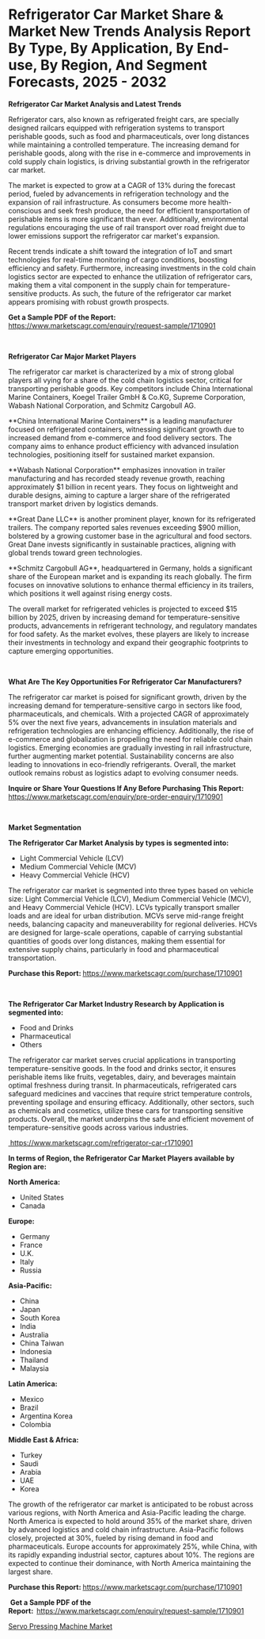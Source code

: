 <p><h1>Refrigerator Car Market Share & Market New Trends Analysis Report By Type, By Application, By End-use, By Region, And Segment Forecasts, 2025 - 2032</h1></p><p><strong>Refrigerator Car Market Analysis and Latest Trends</strong></p>
<p><p>Refrigerator cars, also known as refrigerated freight cars, are specially designed railcars equipped with refrigeration systems to transport perishable goods, such as food and pharmaceuticals, over long distances while maintaining a controlled temperature. The increasing demand for perishable goods, along with the rise in e-commerce and improvements in cold supply chain logistics, is driving substantial growth in the refrigerator car market.</p><p>The market is expected to grow at a CAGR of 13% during the forecast period, fueled by advancements in refrigeration technology and the expansion of rail infrastructure. As consumers become more health-conscious and seek fresh produce, the need for efficient transportation of perishable items is more significant than ever. Additionally, environmental regulations encouraging the use of rail transport over road freight due to lower emissions support the refrigerator car market's expansion.</p><p>Recent trends indicate a shift toward the integration of IoT and smart technologies for real-time monitoring of cargo conditions, boosting efficiency and safety. Furthermore, increasing investments in the cold chain logistics sector are expected to enhance the utilization of refrigerator cars, making them a vital component in the supply chain for temperature-sensitive products. As such, the future of the refrigerator car market appears promising with robust growth prospects.</p></p>
<p><strong>Get a Sample PDF of the Report:&nbsp;</strong> <a href="https://www.marketscagr.com/enquiry/request-sample/1710901?utm_campaign=1789&utm_medium=2&utm_source=Github&utm_content=ia&utm_term=10012025&utm_id=refrigerator-car">https://www.marketscagr.com/enquiry/request-sample/1710901</a></p>
<p>&nbsp;</p>
<p><strong>Refrigerator Car Major Market Players</strong></p>
<p><p>The refrigerator car market is characterized by a mix of strong global players all vying for a share of the cold chain logistics sector, critical for transporting perishable goods. Key competitors include China International Marine Containers, Koegel Trailer GmbH & Co.KG, Supreme Corporation, Wabash National Corporation, and Schmitz Cargobull AG.</p><p>**China International Marine Containers** is a leading manufacturer focused on refrigerated containers, witnessing significant growth due to increased demand from e-commerce and food delivery sectors. The company aims to enhance product efficiency with advanced insulation technologies, positioning itself for sustained market expansion.</p><p>**Wabash National Corporation** emphasizes innovation in trailer manufacturing and has recorded steady revenue growth, reaching approximately $1 billion in recent years. They focus on lightweight and durable designs, aiming to capture a larger share of the refrigerated transport market driven by logistics demands.</p><p>**Great Dane LLC** is another prominent player, known for its refrigerated trailers. The company reported sales revenues exceeding $900 million, bolstered by a growing customer base in the agricultural and food sectors. Great Dane invests significantly in sustainable practices, aligning with global trends toward green technologies.</p><p>**Schmitz Cargobull AG**, headquartered in Germany, holds a significant share of the European market and is expanding its reach globally. The firm focuses on innovative solutions to enhance thermal efficiency in its trailers, which positions it well against rising energy costs.</p><p>The overall market for refrigerated vehicles is projected to exceed $15 billion by 2025, driven by increasing demand for temperature-sensitive products, advancements in refrigerant technology, and regulatory mandates for food safety. As the market evolves, these players are likely to increase their investments in technology and expand their geographic footprints to capture emerging opportunities.</p></p>
<p>&nbsp;</p>
<p><strong>What Are The Key Opportunities For Refrigerator Car Manufacturers?</strong></p>
<p><p>The refrigerator car market is poised for significant growth, driven by the increasing demand for temperature-sensitive cargo in sectors like food, pharmaceuticals, and chemicals. With a projected CAGR of approximately 5% over the next five years, advancements in insulation materials and refrigeration technologies are enhancing efficiency. Additionally, the rise of e-commerce and globalization is propelling the need for reliable cold chain logistics. Emerging economies are gradually investing in rail infrastructure, further augmenting market potential. Sustainability concerns are also leading to innovations in eco-friendly refrigerants. Overall, the market outlook remains robust as logistics adapt to evolving consumer needs.</p></p>
<p><strong>Inquire or Share Your Questions If Any Before Purchasing This Report:</strong> <a href="https://www.marketscagr.com/enquiry/pre-order-enquiry/1710901?utm_campaign=1789&utm_medium=2&utm_source=Github&utm_content=ia&utm_term=10012025&utm_id=refrigerator-car">https://www.marketscagr.com/enquiry/pre-order-enquiry/1710901</a></p>
<p>&nbsp;</p>
<p><strong>Market Segmentation</strong></p>
<p><strong>The Refrigerator Car Market Analysis by types is segmented into:</strong></p>
<p><ul><li>Light Commercial Vehicle (LCV)</li><li>Medium Commercial Vehicle (MCV)</li><li>Heavy Commercial Vehicle (HCV)</li></ul></p>
<p><p>The refrigerator car market is segmented into three types based on vehicle size: Light Commercial Vehicle (LCV), Medium Commercial Vehicle (MCV), and Heavy Commercial Vehicle (HCV). LCVs typically transport smaller loads and are ideal for urban distribution. MCVs serve mid-range freight needs, balancing capacity and maneuverability for regional deliveries. HCVs are designed for large-scale operations, capable of carrying substantial quantities of goods over long distances, making them essential for extensive supply chains, particularly in food and pharmaceutical transportation.</p></p>
<p><strong>Purchase this Report:&nbsp;</strong><a href="https://www.marketscagr.com/purchase/1710901?utm_campaign=1789&utm_medium=2&utm_source=Github&utm_content=ia&utm_term=10012025&utm_id=refrigerator-car">https://www.marketscagr.com/purchase/1710901</a></p>
<p>&nbsp;</p>
<p><strong>The Refrigerator Car Market Industry Research by Application is segmented into:</strong></p>
<p><ul><li>Food and Drinks</li><li>Pharmaceutical</li><li>Others</li></ul></p>
<p><p>The refrigerator car market serves crucial applications in transporting temperature-sensitive goods. In the food and drinks sector, it ensures perishable items like fruits, vegetables, dairy, and beverages maintain optimal freshness during transit. In pharmaceuticals, refrigerated cars safeguard medicines and vaccines that require strict temperature controls, preventing spoilage and ensuring efficacy. Additionally, other sectors, such as chemicals and cosmetics, utilize these cars for transporting sensitive products. Overall, the market underpins the safe and efficient movement of temperature-sensitive goods across various industries.</p></p>
<p><a href="https://www.marketscagr.com/refrigerator-car-r1710901?utm_campaign=1789&utm_medium=2&utm_source=Github&utm_content=ia&utm_term=10012025&utm_id=refrigerator-car">&nbsp;https://www.marketscagr.com/refrigerator-car-r1710901</a></p>
<p><strong>In terms of Region, the Refrigerator Car Market Players available by Region are:</strong></p>
<p>
    <p> <strong> North America: </strong>
        <ul>
            <li>United States</li>
            <li>Canada</li>
        </ul>
        </p> 
    <p> <strong> Europe: </strong>
        <ul>
            <li>Germany</li>
            <li>France</li>
            <li>U.K.</li>
            <li>Italy</li>
            <li>Russia</li>
        </ul>
        </p> 
    <p> <strong> Asia-Pacific: </strong>
        <ul>
            <li>China</li>
            <li>Japan</li>
            <li>South Korea</li>
            <li>India</li>
            <li>Australia</li>
            <li>China Taiwan</li>
            <li>Indonesia</li>
            <li>Thailand</li>
            <li>Malaysia</li>
        </ul>
        </p> 
    <p> <strong> Latin America: </strong>
        <ul>
            <li>Mexico</li>
            <li>Brazil</li>
            <li>Argentina Korea</li>
            <li>Colombia</li>
        </ul>
        </p> 
    <p> <strong> Middle East & Africa: </strong>
        <ul>
            <li>Turkey</li>
            <li>Saudi</li>
            <li>Arabia</li>
            <li>UAE</li>
            <li>Korea</li>
        </ul>
    </p>
    </p>
<p><p>The growth of the refrigerator car market is anticipated to be robust across various regions, with North America and Asia-Pacific leading the charge. North America is expected to hold around 35% of the market share, driven by advanced logistics and cold chain infrastructure. Asia-Pacific follows closely, projected at 30%, fueled by rising demand in food and pharmaceuticals. Europe accounts for approximately 25%, while China, with its rapidly expanding industrial sector, captures about 10%. The regions are expected to continue their dominance, with North America maintaining the largest share.</p></p>
<p><strong>Purchase this Report: </strong><a href="https://www.marketscagr.com/purchase/1710901?utm_campaign=1789&utm_medium=2&utm_source=Github&utm_content=ia&utm_term=10012025&utm_id=refrigerator-car">https://www.marketscagr.com/purchase/1710901</a></p>
<p>&nbsp;<strong>Get a Sample PDF of the Report:&nbsp;&nbsp;</strong><a href="https://www.marketscagr.com/enquiry/request-sample/1710901?utm_campaign=1789&utm_medium=2&utm_source=Github&utm_content=ia&utm_term=10012025&utm_id=refrigerator-car">https://www.marketscagr.com/enquiry/request-sample/1710901</a></p>
<p><strong></strong></p>
<p><p><a href="https://github.com/marlanamarvn/Market-Research-Report-List-1/blob/main/servo-pressing-machine-market.md?utm_campaign=1789&utm_medium=2&utm_source=Github&utm_content=ia&utm_term=10012025&utm_id=refrigerator-car">Servo Pressing Machine Market</a></p></p>